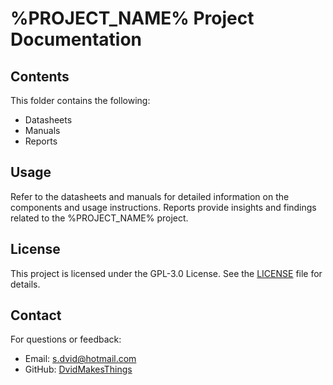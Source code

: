 # %PROJECT_NAME% Project Documentation

## Contents
This folder contains the following:
- Datasheets
- Manuals
- Reports

## Usage
Refer to the datasheets and manuals for detailed information on the components and usage instructions. Reports provide insights and findings related to the %PROJECT_NAME% project.

## License
This project is licensed under the GPL-3.0 License. See the [LICENSE](LICENSE) file for details.

## Contact
For questions or feedback:
- Email: [s.dvid@hotmail.com](mailto:s.dvid@hotmail.com)
- GitHub: [DvidMakesThings](https://github.com/DvidMakesThings)